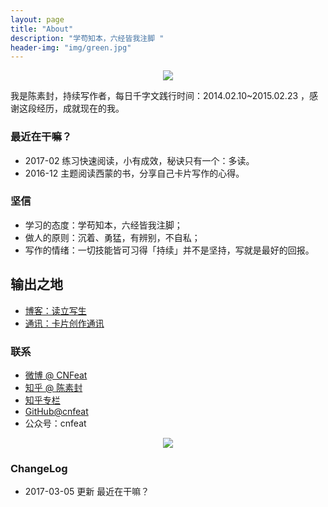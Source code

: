 ```yaml
---
layout: page
title: "About"
description: "学苟知本，六经皆我注脚 "
header-img: "img/green.jpg"
---
```



<center>
    <p><img src="http://openmindclub.qiniudn.com/omt/WhiteAvatar.jpg" align="center"></p>
</center>

我是陈素封，持续写作者，每日千字文践行时间：2014.02.10~2015.02.23 ，感谢这段经历，成就现在的我。


### 最近在干嘛？




* 2017-02 练习快速阅读，小有成效，秘诀只有一个：多读。
* 2016-12 主题阅读西蒙的书，分享自己卡片写作的心得。


### 坚信


* 学习的态度：学苟知本，六经皆我注脚；
* 做人的原则：沉着、勇猛，有辨别，不自私；
* 写作的情绪：一切技能皆可习得「持续」并不是坚持，写就是最好的回报。



## 输出之地

- [博客：读立写生](www.cnfeat.com)
- [通讯：卡片创作通讯](http://www.mesule.com/)


### 联系


- [微博 @ CNFeat](http://weibo.com/207775270)
- [知乎 @ 陈素封](http://www.zhihu.com/people/Feat)
- [知乎专栏](http://zhuanlan.zhihu.com/cnfeat)
- [GitHub@cnfeat](https://github.com/cnfeat)
- 公众号：cnfeat


<center>
    <p><img src="http://i173.photobucket.com/albums/w63/cnfeat/2015-08-29-2_zpsqj7po8eo.png" align="center"></p>
</center>


### ChangeLog


- 2017-03-05 更新 最近在干嘛？
